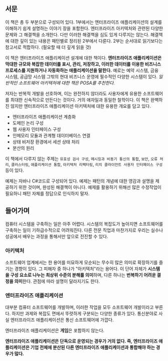 ## 서문

이 책은 총 두 부분으로 구성되어 있다. 1부에서는 엔터프라이즈 애플리케이션의 설계를 이해하기 쉽게 설명하는 이야기 장을 포함한다. 엔터프라이즈 아키텍처와 관련된 다양한 문제와 그 해결책을 소개한다. 다만 이러한 해결책을 심도 있게 다루지는 않는다. 해결책에 대한 깊이 있는 내용은 패턴별로 정리된 2부에서 다룬다. 2부는 순서대로 읽기보다는 참고서로 적합하다. (필요할 때 더 깊게 읽을 것)

이 책은 엔터프라이즈 애플리케이션 설걔에 대한 책이다. **엔터프라이즈 애플리케이션은 막대한 규모와 복잡한 데이터를 표시, 관리, 저장하고, 이러한 데이터를 이용한 비즈니스 프로세스를 지원하거나 자동화하는 애플리케이션을 말한다.** 예로는 예약 시스템, 금융 시스템, 공급망 시스템 그밖의 현대 비즈니스 운영에 필수적인 다양한 시스템이 있다. *일반적인 소프트웨어 아키텍처에 대한 책은 POSA를 추천한다.*

저자는 반복적 개발을 선호하며, 이는 완전하지 않더라도 사용자에게 유용한 소프트웨어를 최대한 신속적으로 만든다는 것이다. 거의 애자일과 동일한 철학이다. 이 책은 완벽하진 않지만 엔터프라이즈 애플리케이션 아키텍처에 대한 유용한 개요를 담고 있다.

- 엔터프라이즈 애플리케이션 계층화
- 도메인 논리 구성
- 웹 사용자 인터페이스 구성
- 인메모리 모듈과 관계형 데이터베이스 연결
- 상태 비저장 환경에서 세션 상태 처리
- 분산의 원리

이 책에서 다루지 않는 주제는 `유효성 검사 구성`, `메시징과 비동기 통신의 통합`, `보안`, `오류 처리`, `클러스터링`, `애플리케이션 통합`, `아키텍처 리팩터링`, `리치 클라이언트 사용자 인터페이스 구성` 등이 있다.

예제는 자바나 C#코드로 구성되어 있다. 예제는 패턴의 개념에 대한 영감과 설명을 제공하기 위한 것이며, 완성된 해결책이 아니다. 예제를 활용하기 위해선 많은 수정작업이 필요하니 패턴 자체를 정답으로 인식하지 말자.

## 들어가며

컴퓨터 시스템을 구축하는 일은 아주 어렵다. 시스템의 복잡도가 높아지면 소프트웨어를 구축하는 일이 기하급수적으로 어려워진다. 다른 전문 직업과 마찬가지로 우리는 실수나 성공에서 배우는 과정을 통해서만 앞으로 전진할 수 있다.

### 아키텍처

소프트웨어 업계에서는 한 용어를 미묘하게 모순되는 무수히 많은 의미로 확장하기를 즐기는 경향이 있다. 그 피해자 중 하나가 "아키텍처"라는 용어다. 이 단어 자체가 **시스템을 구성 요소로 나누는 최상위 수준의 분해를 의미**하며, 다른 하나는 **번복하기 어려운 결정을 의미**한다. 관점에 따라 설명이 달라지기도 한다.

### 엔터프라이즈 애플리케이션

대부분 컴퓨터 소프트웨어를 개발하며, 이러한 작업을 모두 소프트웨어 개발이라고 부른다. 하지만 과제와 복잡도 면에서 뚜렷하게 구분되는 다양한 종류가 있다. 통신분야로 사실 엔터프라이즈 애플리케이션은 통신 소프트웨어에 가깝다.

엔터프라이즈 애플리케이션은 **게임**은 포함하지 않는다.

**엔터프라이즈 애플리케이션은 단독으로 운영되는 경우가 거의 없다. 즉, 엔터프라이즈 애플리케이션은 기업 전체에 분산된 다른 엔터프라이즈 애플리케이션과 통합해야 하는 경우가 많다.**
